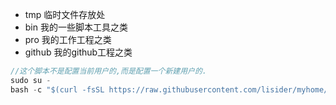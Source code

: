 

- tmp 临时文件存放处
- bin 我的一些脚本工具之类
- pro 我的工作工程之类
- github 我的github工程之类



```c
//这个脚本不是配置当前用户的,而是配置一个新建用户的.
sudo su -
bash -c "$(curl -fsSL https://raw.githubusercontent.com/lisider/myhome/master/bin/vectors.sh)" username

```
